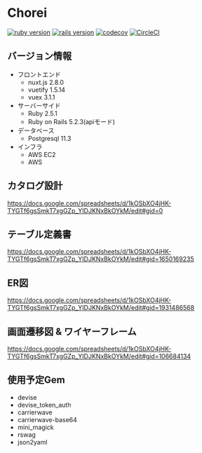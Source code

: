 # Chorei
[![ruby version](https://img.shields.io/badge/Ruby-v2.5.1-green.svg)](https://www.ruby-lang.org/ja/)
[![rails version](https://img.shields.io/badge/Rails-v5.2.3-brightgreen.svg)](http://rubyonrails.org/)
[![codecov](https://codecov.io/gh/kohski/task-management-server/branch/master/graph/badge.svg)](https://codecov.io/gh/kohski/task-management-server)
[![CircleCI](https://circleci.com/gh/kohski/task-management-server.svg?style=svg)](https://circleci.com/gh/kohski/task-management-server)
## バージョン情報
  - フロントエンド
    - nuxt.js 2.8.0
    - vuetify 1.5.14
    - vuex 3.1.1
  - サーバーサイド
    - Ruby 2.5.1
    - Ruby on Rails 5.2.3(apiモード)
  - データベース
    - Postgresql 11.3
  - インフラ
    - AWS EC2
    - AWS
## カタログ設計
  https://docs.google.com/spreadsheets/d/1kOSbXO4jHK-TYGTf6gsSmkT7xgGZp_YIDJKNxBkOYkM/edit#gid=0
## テーブル定義書
  https://docs.google.com/spreadsheets/d/1kOSbXO4jHK-TYGTf6gsSmkT7xgGZp_YIDJKNxBkOYkM/edit#gid=1650169235
## ER図
  https://docs.google.com/spreadsheets/d/1kOSbXO4jHK-TYGTf6gsSmkT7xgGZp_YIDJKNxBkOYkM/edit#gid=1931486568
## 画面遷移図 & ワイヤーフレーム
  https://docs.google.com/spreadsheets/d/1kOSbXO4jHK-TYGTf6gsSmkT7xgGZp_YIDJKNxBkOYkM/edit#gid=106684134
## 使用予定Gem
  - devise
  - devise_token_auth
  - carrierwave
  - carrierwave-base64
  - mini_magick
  - rswag
  - json2yaml
